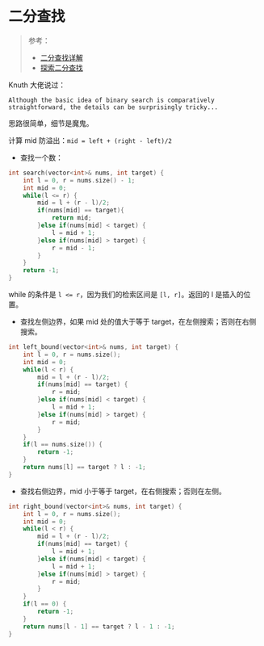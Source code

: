 # 二分查找

> 参考：
> 
> - [二分查找详解](https://labuladong.gitbook.io/algo/suan-fa-si-wei-xi-lie/er-fen-cha-zhao-xiang-jie)
> - [探索二分查找](https://leetcode-cn.com/explore/learn/card/binary-search/)

Knuth 大佬说过：

`Although the basic idea of binary search is comparatively straightforward, the details can be surprisingly tricky...`

思路很简单，细节是魔鬼。

计算 mid 防溢出：`mid = left + (right - left)/2`

- 查找一个数：

```c++
int search(vector<int>& nums, int target) {
    int l = 0, r = nums.size() - 1;
    int mid = 0;
    while(l <= r) {
        mid = l + (r - l)/2;
        if(nums[mid] == target){
            return mid;
        }else if(nums[mid] < target) {
            l = mid + 1;
        }else if(nums[mid] > target) {
            r = mid - 1;
        }
    }
    return -1;
}
```

while 的条件是 `l <= r`，因为我们的检索区间是 `[l, r]`。返回的 l 是插入的位置。

- 查找左侧边界，如果 mid 处的值大于等于 target，在左侧搜索；否则在右侧搜索。

```c++
int left_bound(vector<int>& nums, int target) {
    int l = 0, r = nums.size();
    int mid = 0;
    while(l < r) {
        mid = l + (r - l)/2;
        if(nums[mid] == target) {
            r = mid;
        }else if(nums[mid] < target) {
            l = mid + 1;
        }else if(nums[mid] > target) {
            r = mid;
        }
    }
    if(l == nums.size()) {
        return -1;
    }
    return nums[l] == target ? l : -1;
}
```

- 查找右侧边界，mid 小于等于 target，在右侧搜索；否则在左侧。

```c++
int right_bound(vector<int>& nums, int target) {
    int l = 0, r = nums.size();
    int mid = 0;
    while(l < r) {
        mid = l + (r - l)/2;
        if(nums[mid] == target) {
            l = mid + 1;
        }else if(nums[mid] < target) {
            l = mid + 1;
        }else if(nums[mid] > target) {
            r = mid;
        }
    }
    if(l == 0) {
        return -1;
    }
    return nums[l - 1] == target ? l - 1 : -1;
}
```